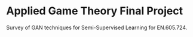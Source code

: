 # Applied Game Theory Final Project
Survey of GAN techniques for Semi-Supervised Learning for EN.605.724.
